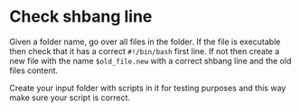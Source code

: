 # Check shbang line

Given a folder name, go over all files in the folder. If the file is executable
then check that it has a correct `#!/bin/bash` first line. If not then create a new
file with the name `$old_file.new` with a correct shbang line and the old files content.

Create your input folder with scripts in it for testing purposes and this way make sure your script is correct.
